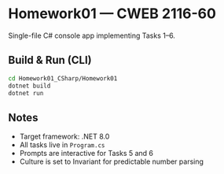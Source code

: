 # Homework01 — CWEB 2116-60

Single-file C# console app implementing Tasks 1–6.

## Build & Run (CLI)

```bash
cd Homework01_CSharp/Homework01
dotnet build
dotnet run
```

## Notes
- Target framework: .NET 8.0
- All tasks live in `Program.cs`
- Prompts are interactive for Tasks 5 and 6
- Culture is set to Invariant for predictable number parsing
